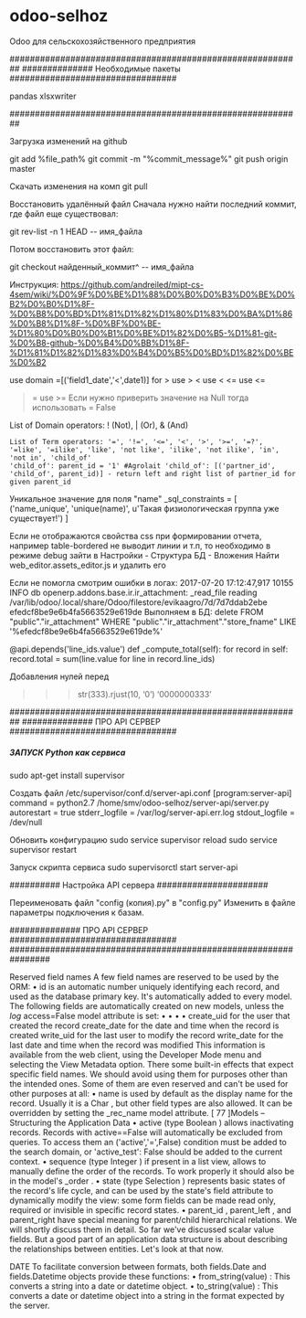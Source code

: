 # odoo-selhoz
Odoo для сельскохозяйственного предприятия


##########################################################
##############  Необходимые пакеты #################################

pandas xlsxwriter

##########################################################

Загрузка изменений на github

git add %file_path%
git commit -m "%commit_message%"
git push origin master

Скачать изменения на комп
git pull


Восстановить удалённый файл
Сначала нужно найти последний коммит, где файл еще существовал:

git rev-list -n 1 HEAD -- имя_файла

Потом восстановить этот файл:

git checkout найденный_коммит^ -- имя_файла




Инструкция: https://github.com/andreiled/mipt-cs-4sem/wiki/%D0%9F%D0%BE%D1%88%D0%B0%D0%B3%D0%BE%D0%B2%D0%B0%D1%8F-%D0%B8%D0%BD%D1%81%D1%82%D1%80%D1%83%D0%BA%D1%86%D0%B8%D1%8F-%D0%BF%D0%BE-%D1%80%D0%B0%D0%B1%D0%BE%D1%82%D0%B5-%D1%81-git-%D0%B8-github-%D0%B4%D0%BB%D1%8F-%D1%81%D1%82%D1%83%D0%B4%D0%B5%D0%BD%D1%82%D0%BE%D0%B2


use domain =[('field1_date','&lt;',date1)]
for > use &gt;
    < use &lt;
   <= use &lt;=
   >= use &gt;=
   Если нужно приверить значение на Null тогда использовать = False

List of Domain operators: ! (Not), | (Or), & (And)

	List of Term operators: '=', '!=', '<=', '<', '>', '>=', '=?', '=like', '=ilike', 'like', 'not like', 'ilike', 'not ilike', 'in', 'not in', 'child_of'
	'child_of': parent_id = '1' #Agrolait 'child_of': [('partner_id', 'child_of', parent_id)] - return left and right list of partner_id for given parent_id



Уникальное значение для поля "name"
_sql_constraints = [
						    ('name_unique', 'unique(name)', u'Такая физиологическая группа уже существует!')
						]




Если не отображаются свойства css при формировании отчета, например table-bordered не выводит линии и т.п, то необходимо в режиме debug зайти в Настройки - Структура БД - Вложения
Найти web_editor.assets_editor.js и удалить его

Если не помогла смотрим ошибки в логах:
2017-07-20 17:12:47,917 10155 INFO db openerp.addons.base.ir.ir_attachment: _read_file reading /var/lib/odoo/.local/share/Odoo/filestore/evikaagro/7d/7d7ddab2ebe
efedcf8be9e6b4fa5663529e619de
Выполняем в БД:
delete FROM "public"."ir_attachment" WHERE "public"."ir_attachment"."store_fname" LIKE '%efedcf8be9e6b4fa5663529e619de%'




@api.depends('line_ids.value')
def _compute_total(self):
    for record in self:
        record.total = sum(line.value for line in record.line_ids)





Добавления нулей перед
>>> str(333).rjust(10, ‘0’)
‘0000000333’



##########################################################
##############  ПРО API СЕРВЕР #################################



#####   ЗАПУСК Python как сервиса   #########

sudo apt-get install supervisor

Создать файл /etc/supervisor/conf.d/server-api.conf
[program:server-api]
command = python2.7 /home/smv/odoo-selhoz/server-api/server.py
autorestart = true
stderr_logfile = /var/log/server-api.err.log
stdout_logfile = /dev/null

Обновить конфигурацию
sudo service supervisor reload
sudo service supervisor restart

Запуск скрипта сервиса
sudo supervisorctl start server-api



##########  Настройка API сервера ######################

Переименовать файл "config (копия).py"  в "config.py"
Изменить в файле параметры подключения к базам.



##############  ПРО API СЕРВЕР #################################
################################################################






Reserved field names
A few field names are reserved to be used by the ORM:
•  id is an automatic number uniquely identifying each record, and used as the
database primary key. It's automatically added to every model.
The following fields are automatically created on new models, unless the _log_
access=False model attribute is set:
• 
• 
• 
• 
create_uid for the user that created the record
create_date for the date and time when the record is created
write_uid for the last user to modify the record
write_date for the last date and time when the record was modified
This information is available from the web client, using the Developer Mode menu
and selecting the View Metadata option.
There some built-in effects that expect specific field names. We should avoid using
them for purposes other than the intended ones. Some of them are even reserved and
can't be used for other purposes at all:
•  name is used by default as the display name for the record. Usually it is a
Char , but other field types are also allowed. It can be overridden by setting
the _rec_name model attribute.
[ 77 ]Models – Structuring the Application Data
•  active (type Boolean ) allows inactivating records. Records with
active==False will automatically be excluded from queries. To access them
an ('active','=',False) condition must be added to the search domain,
or 'active_test': False should be added to the current context.
•  sequence (type Integer ) if present in a list view, allows to manually
define the order of the records. To work properly it should also be in the
model's _order .
•  state (type Selection ) represents basic states of the record's life cycle, and
can be used by the state's field attribute to dynamically modify the view:
some form fields can be made read only, required or invisible in specific
record states.
•  parent_id , parent_left , and parent_right have special meaning for
parent/child hierarchical relations. We will shortly discuss them in detail.
So far we've discussed scalar value fields. But a good part of an application data
structure is about describing the relationships between entities. Let's look at that now.




DATE
To facilitate conversion between formats, both fields.Date and fields.Datetime
objects provide these functions:
•  from_string(value) : This converts a string into a date or datetime object.
•  to_string(value) : This converts a date or datetime object into a string in
the format expected by the server.